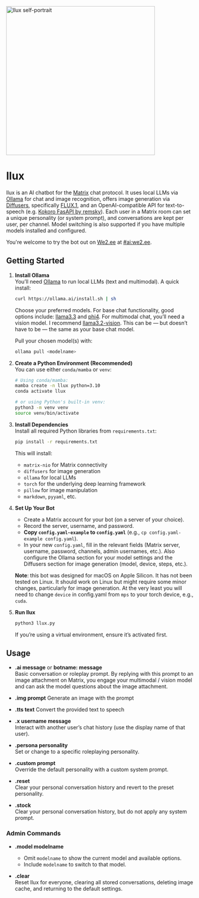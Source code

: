 <img src="https://sij.ai/sij/llux/raw/branch/main/ai_selfportrait.jpg" width="400" alt="llux self-portrait">

# llux

llux is an AI chatbot for the [Matrix](https://matrix.org/) chat protocol. It uses local LLMs via [Ollama](https://ollama.ai/) for chat and image recognition, offers image generation via [Diffusers](https://github.com/huggingface/diffusers), specifically [FLUX.1](https://github.com/black-forest-labs/flux), and an OpenAI-compatible API for text-to-speech (e.g. [Kokoro FasAPI by remsky](https://github.com/remsky/Kokoro-FastAPI)). Each user in a Matrix room can set a unique personality (or system prompt), and conversations are kept per user, per channel. Model switching is also supported if you have multiple models installed and configured.

You're welcome to try the bot out on [We2.ee](https://we2.ee/about) at [#ai:we2.ee](https://we2.ee/@@ai).

## Getting Started

1. **Install Ollama**  
   You’ll need [Ollama](https://ollama.ai/) to run local LLMs (text and multimodal). A quick install:

   ```bash
   curl https://ollama.ai/install.sh | sh
   ```

   Choose your preferred models. For base chat functionality, good options include: [llama3.3](https://ollama.com/library/llama3.3) and [phi4](https://ollama.com/library/phi4). For multimodal chat, you’ll need a vision model. I recommend [llama3.2-vision](https://ollama.com/library/llama3.2-vision). This can be — but doesn’t have to be — the same as your base chat model.

   Pull your chosen model(s) with:

   ```bash
   ollama pull <modelname>
   ```


2. **Create a Python Environment (Recommended)**  
   You can use either `conda/mamba` or `venv`:

   ```bash
   # Using conda/mamba:
   mamba create -n llux python=3.10
   conda activate llux

   # or using Python's built-in venv:
   python3 -m venv venv
   source venv/bin/activate
   ```

3. **Install Dependencies**  
   Install all required Python libraries from `requirements.txt`:

   ```bash
   pip install -r requirements.txt
   ```

   This will install:

   - `matrix-nio` for Matrix connectivity
   - `diffusers` for image generation
   - `ollama` for local LLMs
   - `torch` for the underlying deep learning framework
   - `pillow` for image manipulation
   - `markdown`, `pyyaml`, etc.

4. **Set Up Your Bot**

   - Create a Matrix account for your bot (on a server of your choice).
   - Record the server, username, and password.
   - **Copy `config.yaml-example` to `config.yaml`** (e.g., `cp config.yaml-example config.yaml`).
   - In your new `config.yaml`, fill in the relevant fields (Matrix server, username, password, channels, admin usernames, etc.). Also configure the Ollama section for your model settings and the Diffusers section for image generation (model, device, steps, etc.).

   **Note**: this bot was designed for macOS on Apple Silicon. It has not been tested on Linux. It should work on Linux but might require some minor changes, particularly for image generation. At the very least you will need to change `device` in config.yaml from `mps` to your torch device, e.g., `cuda`.

5. **Run llux**
   ```bash
   python3 llux.py
   ```
   If you’re using a virtual environment, ensure it’s activated first.

## Usage

- **.ai message** or **botname: message**  
  Basic conversation or roleplay prompt. By replying with this prompt to an image attachment on Matrix, you engage your multimodal / vision model and can ask the model questions about the image attachment.

- **.img prompt**
  Generate an image with the prompt

- **.tts text**
  Convert the provided text to speech

- **.x username message**  
  Interact with another user’s chat history (use the display name of that user).

- **.persona personality**  
  Set or change to a specific roleplaying personality.

- **.custom prompt**  
  Override the default personality with a custom system prompt.

- **.reset**  
  Clear your personal conversation history and revert to the preset personality.

- **.stock**  
  Clear your personal conversation history, but do not apply any system prompt.

### Admin Commands

- **.model modelname**

  - Omit `modelname` to show the current model and available options.
  - Include `modelname` to switch to that model.

- **.clear**  
  Reset llux for everyone, clearing all stored conversations, deleting image cache, and returning to the default settings.
